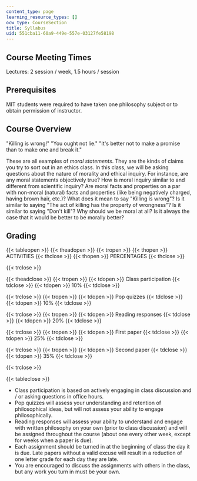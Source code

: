 ```yaml
---
content_type: page
learning_resource_types: []
ocw_type: CourseSection
title: Syllabus
uid: 551cba11-60a9-449e-557e-03127fe58198
---
```


Course Meeting Times
--------------------

Lectures: 2 session / week, 1.5 hours / session

Prerequisites
-------------

MIT students were required to have taken one philosophy subject or to obtain permission of instructor.

Course Overview
---------------

"Killing is wrong!" "You ought not lie." "It's better not to make a promise than to make one and break it."

These are all examples of _moral statements_. They are the kinds of claims you try to sort out in an ethics class. In this class, we will be asking questions about the nature of morality and ethical inquiry. For instance, are any moral statements objectively true? How is moral inquiry similar to and different from scientific inquiry? Are moral facts and properties on a par with non-moral (natural) facts and properties (like being negatively charged, having brown hair, etc.)? What does it mean to say "Killing is wrong"? Is it similar to saying "The act of killing has the property of wrongness"? Is it similar to saying "Don't kill"? Why should we be moral at all? Is it always the case that it would be better to be morally better?

Grading
-------

{{< tableopen >}}
{{< theadopen >}}
{{< tropen >}}
{{< thopen >}}
ACTIVITIES
{{< thclose >}}
{{< thopen >}}
PERCENTAGES
{{< thclose >}}

{{< trclose >}}

{{< theadclose >}}
{{< tropen >}}
{{< tdopen >}}
Class participation
{{< tdclose >}}
{{< tdopen >}}
10%
{{< tdclose >}}

{{< trclose >}}
{{< tropen >}}
{{< tdopen >}}
Pop quizzes
{{< tdclose >}}
{{< tdopen >}}
10%
{{< tdclose >}}

{{< trclose >}}
{{< tropen >}}
{{< tdopen >}}
Reading responses
{{< tdclose >}}
{{< tdopen >}}
20%
{{< tdclose >}}

{{< trclose >}}
{{< tropen >}}
{{< tdopen >}}
First paper
{{< tdclose >}}
{{< tdopen >}}
25%
{{< tdclose >}}

{{< trclose >}}
{{< tropen >}}
{{< tdopen >}}
Second paper
{{< tdclose >}}
{{< tdopen >}}
35%
{{< tdclose >}}

{{< trclose >}}

{{< tableclose >}}

*   Class participation is based on actively engaging in class discussion and / or asking questions in office hours.
*   Pop quizzes will assess your understanding and retention of philosophical ideas, but will not assess your ability to engage philosophically.
*   Reading responses will assess your ability to understand and engage with written philosophy on your own (prior to class discussion) and will be assigned throughout the course (about one every other week, except for weeks when a paper is due).
*   Each assignment should be turned in at the beginning of class the day it is due. Late papers without a valid excuse will result in a reduction of one letter grade for each day they are late.
*   You are encouraged to discuss the assignments with others in the class, but any work you turn in must be your own.